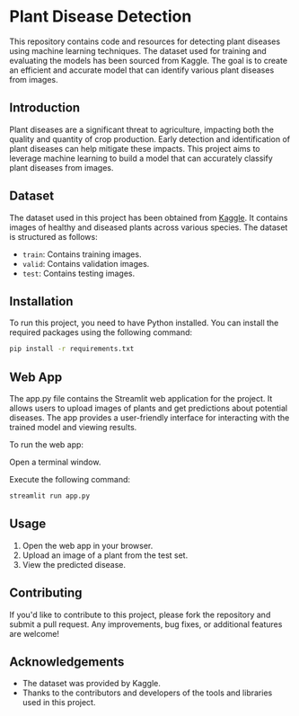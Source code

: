 # Plant Disease Detection

This repository contains code and resources for detecting plant diseases using machine learning techniques. The dataset used for training and evaluating the models has been sourced from Kaggle. The goal is to create an efficient and accurate model that can identify various plant diseases from images.

## Introduction

Plant diseases are a significant threat to agriculture, impacting both the quality and quantity of crop production. Early detection and identification of plant diseases can help mitigate these impacts. This project aims to leverage machine learning to build a model that can accurately classify plant diseases from images.

## Dataset

The dataset used in this project has been obtained from [Kaggle](https://www.kaggle.com/datasets/vipoooool/new-plant-diseases-dataset/data). It contains images of healthy and diseased plants across various species. The dataset is structured as follows:

- `train`: Contains training images.
- `valid`: Contains validation images.
- `test`: Contains testing images.

## Installation

To run this project, you need to have Python installed. You can install the required packages using the following command:

```bash
pip install -r requirements.txt
```

## Web App

The app.py file contains the Streamlit web application for the project. It allows users to upload images of plants and get predictions about potential diseases. The app provides a user-friendly interface for interacting with the trained model and viewing results.

To run the web app:

Open a terminal window.

Execute the following command:

```bash
streamlit run app.py
```

## Usage

1. Open the web app in your browser.
2. Upload an image of a plant from the test set.
3. View the predicted disease.

## Contributing

If you'd like to contribute to this project, please fork the repository and submit a pull request. Any improvements, bug fixes, or additional features are welcome!

## Acknowledgements

- The dataset was provided by Kaggle.
- Thanks to the contributors and developers of the tools and libraries used in this project.